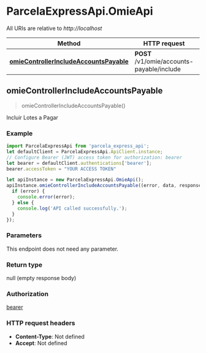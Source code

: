 # ParcelaExpressApi.OmieApi

All URIs are relative to *http://localhost*

Method | HTTP request | Description
------------- | ------------- | -------------
[**omieControllerIncludeAccountsPayable**](OmieApi.md#omieControllerIncludeAccountsPayable) | **POST** /v1/omie/accounts-payable/include | Incluir Lotes a Pagar



## omieControllerIncludeAccountsPayable

> omieControllerIncludeAccountsPayable()

Incluir Lotes a Pagar

### Example

```javascript
import ParcelaExpressApi from 'parcela_express_api';
let defaultClient = ParcelaExpressApi.ApiClient.instance;
// Configure Bearer (JWT) access token for authorization: bearer
let bearer = defaultClient.authentications['bearer'];
bearer.accessToken = "YOUR ACCESS TOKEN"

let apiInstance = new ParcelaExpressApi.OmieApi();
apiInstance.omieControllerIncludeAccountsPayable((error, data, response) => {
  if (error) {
    console.error(error);
  } else {
    console.log('API called successfully.');
  }
});
```

### Parameters

This endpoint does not need any parameter.

### Return type

null (empty response body)

### Authorization

[bearer](../README.md#bearer)

### HTTP request headers

- **Content-Type**: Not defined
- **Accept**: Not defined


